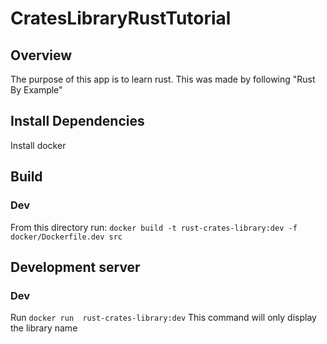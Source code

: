 # CratesLibraryRustTutorial

## Overview
The purpose of this app is to learn rust. This was made by following "Rust By Example"

## Install Dependencies
Install docker

## Build
### Dev
From this directory run: `docker build -t rust-crates-library:dev -f docker/Dockerfile.dev src`

## Development server
### Dev
Run `docker run  rust-crates-library:dev`
This command will only display the library name